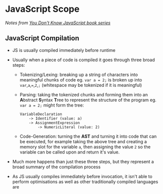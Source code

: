 # JavaScript Scope
*Notes from [You Don't Know JavaScript book series](https://github.com/getify/You-Dont-Know-JS/)*

## JavaScript Compilation
* JS is usually compiled immediately before runtime
* Usually when a piece of code is compiled it goes through three broad steps:

    * Tokenizing/Lexing: breaking up a string of characters into meaningful chunks of code
        eg. `var a = 2;` is broken up into `var`,`a`,`=`,`2`,`;` (whitespace may be tokenized if it is meaningful)
    * Parsing: taking the tokenized chunks and forming them into an **A**bstract **S**yntax **T**ree to represent the structure of the program
        eg. `var a = 2;` might form the tree:

        ```
        VariableDeclaration
            -> Identifier (value: a)
            -> AssignmentExpression
                -> NumericLiteral (value: 2)
       ```
    * Code-Generation: turning the **AST** and turning it into code that can be executed, for example taking the above tree and creating a memory slot for the variable `a`, then assigning the value `2` so the variable can be called upon and return it's value.
* Much more happens than just these three steps, but they represent a broad summary of the compilation process
* As JS usually compiles immediately before invocation, it isn't able to perform optimisations as well as other traditionally compiled languages are
